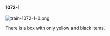 #### 1072-1
![train-1072-1-0.png](https://github.com/lil-lab/nlvr/raw/master/nlvr/train/images/26/train-1072-1-0.png "train-1072-1-0.png")

There is a box with only yellow and black items.